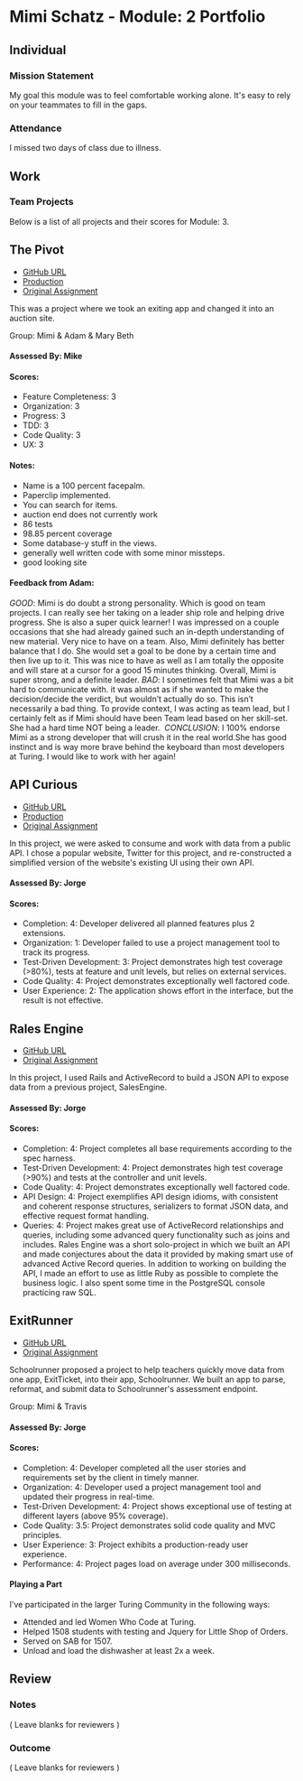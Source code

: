 # Mimi Schatz - Module: 2 Portfolio

## Individual

### Mission Statement

My goal this module was to feel comfortable working alone. It's easy to rely on your teammates to fill in the gaps.

### Attendance

I missed two days of class due to illness.

## Work

### Team Projects

Below is a list of all projects and their scores for Module: 3.

## The Pivot

* [GitHub URL](http://github.com/mbburch/the-pivot)
* [Production](bidday.herokuapp.com)
* [Original Assignment](https://github.com/turingschool/lesson_plans/blob/master/ruby_03-professional_rails_applications/the_pivot.md)

This was a project where we took an exiting app and changed it into an auction site.

Group: Mimi & Adam & Mary Beth

#### Assessed By: Mike

#### Scores:

* Feature Completeness: 3
* Organization: 3
* Progress: 3
* TDD: 3
* Code Quality: 3
* UX: 3

#### Notes:

* Name is a 100 percent facepalm.
* Paperclip implemented.
* You can search for items.
* auction end does not currently work
* 86 tests
* 98.85 percent coverage
* Some database-y stuff in the views.
* generally well written code with some minor missteps.
* good looking site

#### Feedback from Adam:

*GOOD*: Mimi is do doubt a strong personality. Which is good on team projects. I can really see her taking on a leader ship role and helping drive progress. She is also a super quick learner! I was impressed on a couple occasions that she had already gained such an in-depth understanding of new material. Very nice to have on a team. Also, Mimi definitely has better balance that I do. She would set a goal to be done by a certain time and then live up to it. This was nice to have as well as I am totally the opposite and will stare at a cursor for a good 15 minutes thinking. Overall, Mimi is super strong, and a definite leader.
*BAD*: I sometimes felt that Mimi was a bit hard to communicate with. it was almost as if she wanted to make the decision/decide the verdict, but wouldn’t actually do so. This isn’t necessarily a bad thing. To provide context, I was acting as team lead, but I certainly felt as if Mimi should have been Team lead based on her skill-set. She had a hard time NOT being a leader. ​
*CONCLUSION*: I 100% endorse Mimi as a strong developer that will crush it in the real world.She has good instinct and is way more brave behind the keyboard than most developers at Turing. I would like to work with her again!

## API Curious

* [GitHub URL](https://github.com/mcschatz/chatterboxes)
* [Production](http://chatterboxes.herokuapp.com)
* [Original Assignment](https://github.com/turingschool/curriculum/blob/master/source/projects/apicurious.markdown)

In this project, we were asked to consume and work with data from a public API. I chose a popular website, Twitter for this project, and re-constructed a simplified version of the website's existing UI using their own API.

#### Assessed By: Jorge

#### Scores:

* Completion: 4: Developer delivered all planned features plus 2 extensions.
* Organization: 1: Developer failed to use a project management tool to track its progress.
* Test-Driven Development: 3: Project demonstrates high test coverage (>80%), tests at feature and unit levels, but relies on external services.
* Code Quality: 4: Project demonstrates exceptionally well factored code.
* User Experience: 2: The application shows effort in the interface, but the result is not effective.

## Rales Engine

* [GitHub URL](https://github.com/mcschatz/rails_engine)
* [Original Assignment](https://github.com/turingschool/lesson_plans/blob/master/ruby_03-professional_rails_applications/rails_engine.md)

In this project, I used Rails and ActiveRecord to build a JSON API to expose data from a previous project, SalesEngine.

#### Assessed By: Jorge

#### Scores:

* Completion: 4: Project completes all base requirements according to the spec harness.
* Test-Driven Development: 4: Project demonstrates high test coverage (>90%) and tests at the controller and unit levels.
* Code Quality: 4: Project demonstrates exceptionally well factored code.
* API Design: 4: Project exemplifies API design idioms, with consistent and coherent response structures, serializers to format JSON data, and effective request format handling.
* Queries: 4: Project makes great use of ActiveRecord relationships and queries, including some advanced query functionality such as joins and includes.
Rales Engine was a short solo-project in which we built an API and made
conjectures about the data it provided by making smart use of advanced Active
Record queries. In addition to working on building the API, I made an effort to
use as little Ruby as possible to complete the business logic. I also spent some
time in the PostgreSQL console practicing raw SQL.

## ExitRunner

* [GitHub URL](https://github.com/Schoolrunner/tssd-1507-c)
* [Original Assignment](https://github.com/turingschool/lesson_plans/blob/master/ruby_03-professional_rails_applications/self_directed_project.md)

Schoolrunner proposed a project to help teachers quickly move data from one app, ExitTicket, into their app, Schoolrunner. We built an app to parse, reformat, and submit data to Schoolrunner's assessment endpoint.

Group: Mimi & Travis

#### Assessed By: Jorge

#### Scores:

* Completion: 4: Developer completed all the user stories and requirements set by the client in timely manner.
* Organization: 4: Developer used a project management tool and updated their progress in real-time.
* Test-Driven Development: 4: Project shows exceptional use of testing at different layers (above 95% coverage).
* Code Quality: 3.5: Project demonstrates solid code quality and MVC principles.
* User Experience: 3: Project exhibits a production-ready user experience.
* Performance: 4: Project pages load on average under 300 milliseconds.

#### Playing a Part

I've participated in the larger Turing Community in the following ways:

* Attended and led Women Who Code at Turing.
* Helped 1508 students with testing and Jquery for Little Shop of Orders.
* Served on SAB for 1507.
* Unload and load the dishwasher at least 2x a week.

## Review

### Notes

( Leave blanks for reviewers )

### Outcome

( Leave blanks for reviewers )